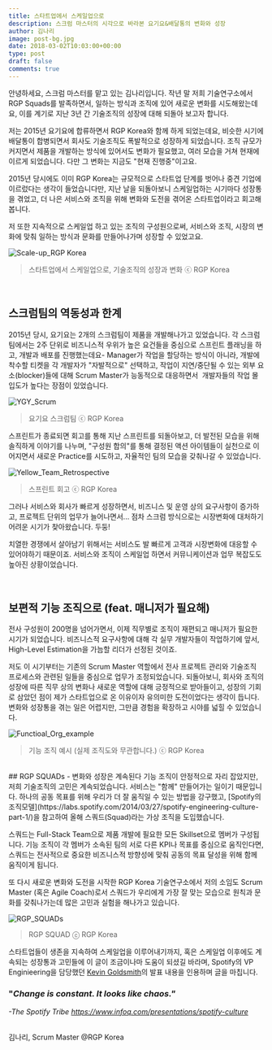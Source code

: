 ```yaml
---
title: 스타트업에서 스케일업으로
description: 스크럼 마스터의 시각으로 바라본 요기요&배달통의 변화와 성장
author: 김나리
image: post-bg.jpg
date: 2018-03-02T10:03:00+00:00
type: post
draft: false
comments: true
---
```


안녕하세요, 스크럼 마스터를 맡고 있는 김나리입니다. 작년 말 저희 기술연구소에서 RGP Squads를 발족하면서, 일하는 방식과 조직에 있어 새로운 변화를 시도해왔는데요, 이를 계기로 지난 3년 간 기술조직의 성장에 대해 되돌아 보고자 합니다.

저는 2015년 요기요에 합류하면서 RGP Korea와 함께 하게 되었는데요, 비슷한 시기에 배달통이 합병되면서 회사도 기술조직도 폭발적으로 성장하게 되었습니다.
조직 규모가 커지면서 제품을 개발하는 방식에 있어서도 변화가 필요했고, 여러 모습을 거쳐 현재에 이르게 되었습니다. 다만 그 변화는 지금도 "현재 진행중"이고요. 

2015년 당시에도 이미 RGP Korea는 규모적으로 스타트업 단계를 벗어나 중견 기업에 이르렀다는 생각이 들었습니다만, 지난 날을 되돌아보니 스케일업하는 시기마다 성장통을 겪었고,
더 나은 서비스와 조직을 위해 변화와 도전을 겪어온 스타트업이라고 회고해봅니다.   

저 또한 지속적으로 스케일업 하고 있는 조직의 구성원으로써, 서비스와 조직, 시장의 변화에 맞춰 일하는 방식과 문화를 만들어나가며 성장할 수 있었고요.

![Scale-up_RGP Korea]

> 스타트업에서 스케일업으로, 기술조직의 성장과 변화 ⓒ RGP Korea

<br />

## 스크럼팀의 역동성과 한계 
2015년 당시, 요기요는 2개의 스크럼팀이 제품을 개발해나가고 있었습니다. 각 스크럼팀에서는 2주 단위로 비즈니스적 우위가 높은 요건들을 중심으로 스프린트 플래닝을 하고, 개발과 배포를 진행했는데요-
Manager가 작업을 할당하는 방식이 아니라, 개발에 착수할 티켓을 각 개발자가 "자발적으로" 선택하고, 작업이 지연/중단될 수 있는 외부 요소(blocker)들에 대해 Scrum Master가 능동적으로 대응하면서 
개발자들의 작업 몰입도가 높다는 장점이 있었습니다. 

![YGY_Scrum]

> 요기요 스크럼팀 ⓒ RGP Korea

스프린트가 종료되면 회고를 통해 지난 스프린트를 되돌아보고, 더 발전된 모습을 위해 솔직하게 이야기를 나누며,
"구성원 합의"를 통해 결정된 액션 아이템들이 실천으로 이어지면서 새로운 Practice를 시도하고, 자율적인 팀의 모습을 갖춰나갈 수 있었습니다.

![Yellow_Team_Retrospective]

> 스프린트 회고 ⓒ RGP Korea

그러나 서비스와 회사가 빠르게 성장하면서, 비즈니스 및 운영 상의 요구사항이 증가하고, 프로젝트 단위의 업무가 늘어나면서...
점차 스크럼 방식으로는 시장변화에 대처하기 어려운 시기가 찾아왔습니다. 두둥!

치열한 경쟁에서 살아남기 위해서는 서비스도 발 빠르게 고객과 시장변화에 대응할 수 있어야하기 때문이죠.
서비스와 조직이 스케일업 하면서 커뮤니케이션과 업무 복잡도도 높아진 상황이었습니다.

<br />

## 보편적 기능 조직으로 (feat. 매니저가 필요해)

전사 구성원이 200명을 넘어가면서, 이제 직무별로 조직이 재편되고 매니저가 필요한 시기가 되었습니다.
비즈니스적 요구사항에 대해 각 실무 개발자들이 작업하기에 앞서, High-Level Estimation을 가늠할 리더가 선정된 것이죠.

저도 이 시기부터는 기존의 Scrum Master 역할에서 전사 프로젝트 관리와 기술조직 프로세스와 관련된 일들을 중심으로 업무가 조정되었습니다.
되돌아보니, 회사와 조직의 성장에 따른 직무 상의 변화나 새로운 역할에 대해 긍정적으로 받아들이고, 성장의 기회로 삼았던 점이 제가 스타트업으로 온 이유이자 유의미한 도전이었다는 생각이 듭니다. 
변화와 성장통을 겪는 일은 어렵지만, 그만큼 경험을 확장하고 시야를 넓힐 수 있었습니다.

![Functioal_Org_example]

> 기능 조직 예시 (실제 조직도와 무관합니다.) ⓒ RGP Korea

<br />
## RGP SQUADs - 변화와 성장은 계속된다
기능 조직이 안정적으로 자리 잡았지만, 저희 기술조직의 고민은 계속되었습니다. 서비스는 "함께" 만들어가는 일이기 때문입니다.
하나의 공동 목표를 위해 우리가 더 잘 움직일 수 있는 방법을 강구했고, [Spotify의 조직모델](https://labs.spotify.com/2014/03/27/spotify-engineering-culture-part-1/)을 참고하여 올해 스쿼드(Squad)라는 가상 조직을 도입했습니다. 

스쿼드는 Full-Stack Team으로 제품 개발에 필요한 모든 Skillset으로 멤버가 구성됩니다. 기능 조직이 각 멤버가 소속된 팀의 서로 다른 KPI나 목표를 중심으로 움직인다면,
스쿼드는 전사적으로 중요한 비즈니스적 방향성에 맞춰 공동의 목표 달성을 위해 함께 움직이게 됩니다.

또 다시 새로운 변화와 도전을 시작한 RGP Korea 기술연구소에서 저의 소임도 Scrum Master (혹은 Agile Coach)로서 스쿼드가 우리에게 가장 잘 맞는 모습으로 원칙과 문화를 갖춰나가는데 많은 고민과 실험을 해나가고 있습니다.

![RGP_SQUADs]

> RGP SQUAD ⓒ RGP Korea

스타트업들이 생존을 지속하여 스케일업을 이루어내기까지, 혹은 스케일업 이후에도 계속되는 성장통과 고민들에 이 글이 조금이나마 도움이 되셨길 바라며,
Spotify의 VP Enginieering을 담당했던 [Kevin Goldsmith](https://www.linkedin.com/in/goldsmith/)의 발표 내용을 인용하며 글을 마칩니다.

### "_Change is constant. It looks like chaos."_

_-The Spotify Tribe https://www.infoq.com/presentations/spotify-culture_


<br>
김나리, Scrum Master @RGP Korea

[Scale-up_RGP Korea]: ../images/rgpkorea-startup-to-scaleup/rgpkorea_scale-up.PNG

[YGY_Scrum]: ../images/rgpkorea-startup-to-scaleup/YGY_Scrum.PNG

[Yellow_Team_Retrospective]: ../images/rgpkorea-startup-to-scaleup/Yellow_Team_Retrospective.JPG

[Functioal_Org_example]: ../images/rgpkorea-startup-to-scaleup/Functioal_Org_example.PNG

[RGP_SQUADs]: ../images/rgpkorea-startup-to-scaleup/RGP_SQUADs.PNG
